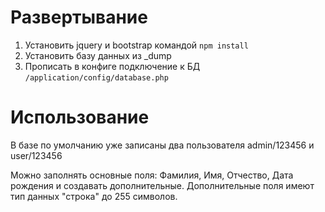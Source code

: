 # Развертывание

 1. Установить jquery и bootstrap командой `npm install`
 2. Установить базу данных из _dump
 3. Прописать в конфиге подключение к БД `/application/config/database.php`

# Использование

В базе по умолчанию уже записаны два пользователя admin/123456 и user/123456

Можно заполнять основные поля: Фамилия, Имя, Отчество, Дата рождения и создавать дополнительные.
Дополнительные поля имеют тип данных "строка" до 255 символов.  
